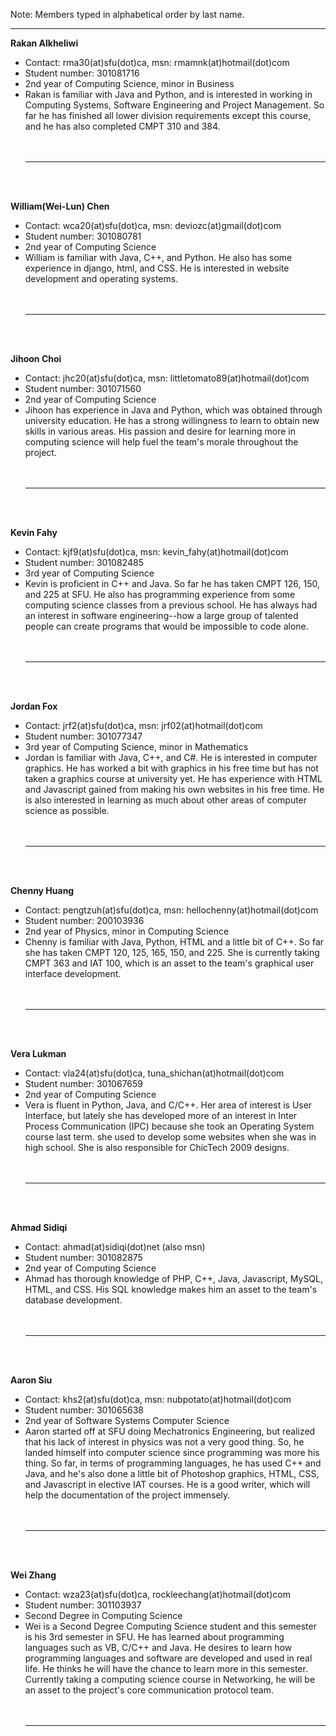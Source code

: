 Note: Members typed in alphabetical order by last name.<br>

<hr />

<b>Rakan Alkheliwi</b>
<ul><li>Contact: rma30(at)sfu(dot)ca, msn: rmamnk(at)hotmail(dot)com<br>
</li><li>Student number: 301081716<br>
</li><li>2nd year of Computing Science, minor in Business<br>
</li><li>Rakan is familiar with Java and Python, and is interested in working in Computing Systems, Software Engineering and Project Management. So far he has finished all lower division requirements except this course, and he has also completed CMPT 310 and 384.<br>
<br>
<br>
<hr><br>
<br>
</li></ul>

<b>William(Wei-Lun) Chen</b>
<ul><li>Contact: wca20(at)sfu(dot)ca, msn: deviozc(at)gmail(dot)com<br>
</li><li>Student number: 301080781<br>
</li><li>2nd year of Computing Science<br>
</li><li>William is familiar with Java, C++, and Python. He also has some experience in django, html, and CSS. He is interested in website development and operating systems.<br>
<br>
<br>
<hr><br>
<br>
</li></ul>

<b>Jihoon Choi</b>
<ul><li>Contact: jhc20(at)sfu(dot)ca, msn: littletomato89(at)hotmail(dot)com<br>
</li><li>Student number: 301071560<br>
</li><li>2nd year of Computing Science<br>
</li><li>Jihoon has experience in Java and Python, which was obtained through university education. He has a strong willingness to learn to obtain new skills in various areas. His passion and desire for learning more in computing science will help fuel the team's morale throughout the project.<br>
<br>
<br>
<hr><br>
<br>
</li></ul>

<b>Kevin Fahy</b>
<ul><li>Contact: kjf9(at)sfu(dot)ca, msn: kevin_fahy(at)hotmail(dot)com<br>
</li><li>Student number: 301082485<br>
</li><li>3rd year of Computing Science<br>
</li><li>Kevin is proficient in C++ and Java. So far he has taken CMPT 126, 150, and 225 at SFU. He also has programming experience from some computing science classes from a previous school. He has always had an interest in software engineering--how a large group of talented people can create programs that would be impossible to code alone.<br>
<br>
<br>
<hr><br>
<br>
</li></ul>

<b>Jordan Fox</b>
<ul><li>Contact: jrf2(at)sfu(dot)ca, msn: jrf02(at)hotmail(dot)com<br>
</li><li>Student number: 301077347<br>
</li><li>3rd year of Computing Science, minor in Mathematics<br>
</li><li>Jordan is familiar with Java, C++, and C#. He is interested in computer graphics. He has worked a bit with graphics in his free time but has not taken a graphics course at university yet. He has experience with HTML and Javascript gained from making his own websites in his free time. He is also interested in learning as much about other areas of computer science as possible.<br>
<br>
<br>
<hr><br>
<br>
</li></ul>

<b>Chenny Huang</b>
<ul><li>Contact: pengtzuh(at)sfu(dot)ca, msn: hellochenny(at)hotmail(dot)com<br>
</li><li>Student number: 200103936<br>
</li><li>2nd year of Physics, minor in Computing Science<br>
</li><li>Chenny is familiar with Java, Python, HTML and a little bit of C++. So far she has taken CMPT 120, 125, 165, 150, and 225. She is currently taking CMPT 363 and IAT 100, which is an asset to the team's graphical user interface development.<br>
<br>
<br>
<hr><br>
<br>
</li></ul>

<b>Vera Lukman</b>
<ul><li>Contact: vla24(at)sfu(dot)ca, tuna_shichan(at)hotmail(dot)com<br>
</li><li>Student number: 301067659<br>
</li><li>2nd year of Computing Science<br>
</li><li>Vera is fluent in Python, Java, and C/C++. Her area of interest is User Interface, but lately she has developed more of an interest in Inter Process Communication (IPC) because she took an Operating System course last term. she used to develop some websites when she was in high school. She is also responsible for ChicTech 2009 designs.<br>
<br>
<br>
<hr><br>
<br>
</li></ul>

<b>Ahmad Sidiqi</b>
<ul><li>Contact: ahmad(at)sidiqi(dot)net (also msn)<br>
</li><li>Student number: 301082875<br>
</li><li>2nd year of Computing Science<br>
</li><li>Ahmad has thorough knowledge of PHP, C++, Java, Javascript, MySQL, HTML, and CSS. His SQL knowledge makes him an asset to the team's database development.<br>
<br>
<br>
<hr><br>
<br>
</li></ul>

<b>Aaron Siu</b>
<ul><li>Contact: khs2(at)sfu(dot)ca, msn: nubpotato(at)hotmail(dot)com<br>
</li><li>Student number: 301065638<br>
</li><li>2nd year of Software Systems Computer Science<br>
</li><li>Aaron started off at SFU doing Mechatronics Engineering, but realized that his lack of interest in physics was not a very good thing. So, he landed himself into computer science since programming was more his thing. So far, in terms of programming languages, he has used C++ and Java, and he's also done a little bit of Photoshop graphics, HTML, CSS, and Javascript in elective IAT courses. He is a good writer, which will help the documentation of the project immensely.<br>
<br>
<br>
<hr><br>
<br>
</li></ul>

<b>Wei Zhang</b>
<ul><li>Contact: wza23(at)sfu(dot)ca, rockleechang(at)hotmail(dot)com<br>
</li><li>Student number: 301103937<br>
</li><li>Second Degree in Computing Science<br>
</li><li>Wei is a Second Degree Computing Science student and this semester is his 3rd semester in SFU. He has learned about programming languages such as VB, C/C++ and Java. He desires to learn how programming languages and software are developed and used in real life. He thinks he will have the chance to learn more in this semester. Currently taking a computing science course in Networking, he will be an asset to the project's core communication protocol team.<br>
<br>
<br>
<hr><br>
<br>
